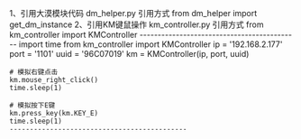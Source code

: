 
1、引用大漠模块代码
    dm_helper.py
    引用方式
    from dm_helper import get_dm_instance
2、引用KM键鼠操作
    km_controller.py
    引用方式
    from km_controller import KMController
    --------------------------------------------
    import time
    from km_controller import KMController
    ip = '192.168.2.177'
    port = '1101'
    uuid = '96C07019'
    km = KMController(ip, port, uuid)

    # 模拟右键点击
    km.mouse_right_click()
    time.sleep(1)

    # 模拟按下E键
    km.press_key(km.KEY_E)
    time.sleep(1)
    --------------------------------------------